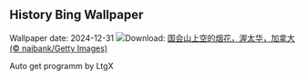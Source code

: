 ## History Bing Wallpaper
Wallpaper date: 2024-12-31
![](https://www.bing.com/th?id=OHR.CANYE24_ZH-CN3884754296_UHD.jpg&w=1000)Download: [国会山上空的烟花，渥太华，加拿大 (© naibank/Getty Images)](https://www.bing.com/th?id=OHR.CANYE24_ZH-CN3884754296_UHD.jpg)

Auto get programm by LtgX
